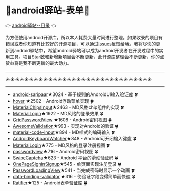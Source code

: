 # :running:android驿站-表单:running:
:point_right: [android驿站--目录](https://github.com/enChenging/android_posthouse) :point_left: 

为方便使用android开源库，所以本人耗费大量时间进行整理。如果收录的项目有错误或者你知道有比较好的开源项目，可以通过[Issues](https://github.com/enChenging/android_posthouse/issues)反馈给我，我将尽快的更新到android驿站中，希望android驿站可以成为android开发者在开发过程中的实用工具。项目Star数和新增新项目会不断更新，此开源库整理会不断更新，你的点赞:+1:将是我不断更新的最大动力。

<HR style="FILTER: progid:DXImageTransform.Microsoft.Shadow(color:#987cb9,direction:145,strength:15)" width="100%" color=#987cb9 SIZE=1>

:sunny::sunny::sunny::sunny::sunny::sunny::sunny::sunny::sunny::sunny::sunny::sunny::sunny::sunny::sunny::sunny::sunny::sunny::sunny::sunny::sunny::sunny::sunny::sunny::sunny::sunny::sunny::sunny::sunny::sunny::sunny:
<HR style="FILTER: progid:DXImageTransform.Microsoft.Shadow(color:#987cb9,direction:145,strength:15)" width="100%" color=#987cb9 SIZE=1>


- [android-saripaar](https://github.com/ragunathjawahar/android-saripaar)★3024 - 基于规则的AndroidUI输入验证库 :four_leaf_clover:
- [hover](https://github.com/google/hover) ★2502 - Android浮动菜单实现 :four_leaf_clover:
- [MaterialChipsInput](https://github.com/pchmn/MaterialChipsInput)★2463 - MD风格chip组件的实现 :four_leaf_clover:
- [MaterialLogin](https://github.com/fanrunqi/MaterialLogin)★1922 - MD风格的登录效果 :four_leaf_clover:
- [GridPasswordView](https://github.com/Jungerr/GridPasswordView) ★1608 - Android密码视图 :four_leaf_clover: 
- [AwesomeValidation](https://github.com/thyrlian/AwesomeValidation)★993 - 实现对Android的验证 :four_leaf_clover:
- [material-code-input](https://github.com/glomadrian/material-code-input)★894 - MD样式的编码输入 :four_leaf_clover:
- [AndroidKeyboardWatcher](https://github.com/AzimoLabs/AndroidKeyboardWatcher)★848 - Android可开闭输入键盘 :four_leaf_clover:
- [MaterialLogin](https://github.com/shem8/MaterialLogin)★775 - MD风格的登录注册视图 :four_leaf_clover:
- [passwordview](https://github.com/lisawray/passwordview)★716 - Android密码视图 :four_leaf_clover:
- [SwipeCaptcha](https://github.com/mcxtzhang/SwipeCaptcha)★623 - Android 平台的滑动验证码 :four_leaf_clover:
- [OnePageSigninSignup](https://github.com/irfaan008/OnePageSigninSignup)★545 - 单页面实现注册登录 :four_leaf_clover:
- [PasswordLoadingView](https://github.com/Rogero0o/PasswordLoadingView)★541 - 当完成密码时显示一个动画 :four_leaf_clover:
- [data-binding-validator](https://github.com/Ilhasoft/data-binding-validator) ★316 - 使验证字段变得简单而快速 :four_leaf_clover:
- [Ratifier](https://github.com/Hamadakram/Ratifier)★125 - Android表单验证库 :four_leaf_clover:


       
